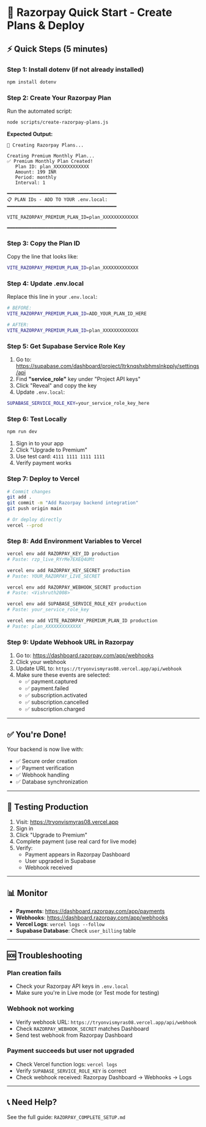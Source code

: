 # 🚀 Razorpay Quick Start - Create Plans & Deploy

## ⚡ Quick Steps (5 minutes)

### Step 1: Install dotenv (if not already installed)
```bash
npm install dotenv
```

### Step 2: Create Your Razorpay Plan

Run the automated script:
```bash
node scripts/create-razorpay-plans.js
```

**Expected Output:**
```
🚀 Creating Razorpay Plans...

Creating Premium Monthly Plan...
✅ Premium Monthly Plan Created!
   Plan ID: plan_XXXXXXXXXXXXX
   Amount: 199 INR
   Period: monthly
   Interval: 1

━━━━━━━━━━━━━━━━━━━━━━━━━━━━━━━━━━━━━━━━
📋 PLAN IDs - ADD TO YOUR .env.local:
━━━━━━━━━━━━━━━━━━━━━━━━━━━━━━━━━━━━━━━━

VITE_RAZORPAY_PREMIUM_PLAN_ID=plan_XXXXXXXXXXXXX

━━━━━━━━━━━━━━━━━━━━━━━━━━━━━━━━━━━━━━━━
```

### Step 3: Copy the Plan ID

Copy the line that looks like:
```bash
VITE_RAZORPAY_PREMIUM_PLAN_ID=plan_XXXXXXXXXXXXX
```

### Step 4: Update .env.local

Replace this line in your `.env.local`:
```bash
# BEFORE:
VITE_RAZORPAY_PREMIUM_PLAN_ID=ADD_YOUR_PLAN_ID_HERE

# AFTER:
VITE_RAZORPAY_PREMIUM_PLAN_ID=plan_XXXXXXXXXXXXX
```

### Step 5: Get Supabase Service Role Key

1. Go to: https://supabase.com/dashboard/project/ltrknqshxbhmslnkpply/settings/api
2. Find **"service_role"** key under "Project API keys"
3. Click "Reveal" and copy the key
4. Update `.env.local`:
```bash
SUPABASE_SERVICE_ROLE_KEY=your_service_role_key_here
```

### Step 6: Test Locally

```bash
npm run dev
```

1. Sign in to your app
2. Click "Upgrade to Premium"
3. Use test card: `4111 1111 1111 1111`
4. Verify payment works

### Step 7: Deploy to Vercel

```bash
# Commit changes
git add .
git commit -m "Add Razorpay backend integration"
git push origin main

# Or deploy directly
vercel --prod
```

### Step 8: Add Environment Variables to Vercel

```bash
vercel env add RAZORPAY_KEY_ID production
# Paste: rzp_live_RYrMe7EXEQ4UMt

vercel env add RAZORPAY_KEY_SECRET production
# Paste: YOUR_RAZORPAY_LIVE_SECRET

vercel env add RAZORPAY_WEBHOOK_SECRET production
# Paste: <Vishruth2008>

vercel env add SUPABASE_SERVICE_ROLE_KEY production
# Paste: your_service_role_key

vercel env add VITE_RAZORPAY_PREMIUM_PLAN_ID production
# Paste: plan_XXXXXXXXXXXXX
```

### Step 9: Update Webhook URL in Razorpay

1. Go to: https://dashboard.razorpay.com/app/webhooks
2. Click your webhook
3. Update URL to: `https://tryonvismyras08.vercel.app/api/webhook`
4. Make sure these events are selected:
   - ✅ payment.captured
   - ✅ payment.failed
   - ✅ subscription.activated
   - ✅ subscription.cancelled
   - ✅ subscription.charged

---

## ✅ You're Done!

Your backend is now live with:
- ✅ Secure order creation
- ✅ Payment verification
- ✅ Webhook handling
- ✅ Database synchronization

---

## 🧪 Testing Production

1. Visit: https://tryonvismyras08.vercel.app
2. Sign in
3. Click "Upgrade to Premium"
4. Complete payment (use real card for live mode)
5. Verify:
   - Payment appears in Razorpay Dashboard
   - User upgraded in Supabase
   - Webhook received

---

## 📊 Monitor

- **Payments**: https://dashboard.razorpay.com/app/payments
- **Webhooks**: https://dashboard.razorpay.com/app/webhooks
- **Vercel Logs**: `vercel logs --follow`
- **Supabase Database**: Check `user_billing` table

---

## 🆘 Troubleshooting

### Plan creation fails
- Check your Razorpay API keys in `.env.local`
- Make sure you're in Live mode (or Test mode for testing)

### Webhook not working
- Verify webhook URL: `https://tryonvismyras08.vercel.app/api/webhook`
- Check `RAZORPAY_WEBHOOK_SECRET` matches Dashboard
- Send test webhook from Razorpay Dashboard

### Payment succeeds but user not upgraded
- Check Vercel function logs: `vercel logs`
- Verify `SUPABASE_SERVICE_ROLE_KEY` is correct
- Check webhook received: Razorpay Dashboard → Webhooks → Logs

---

## 📞 Need Help?

See the full guide: `RAZORPAY_COMPLETE_SETUP.md`

